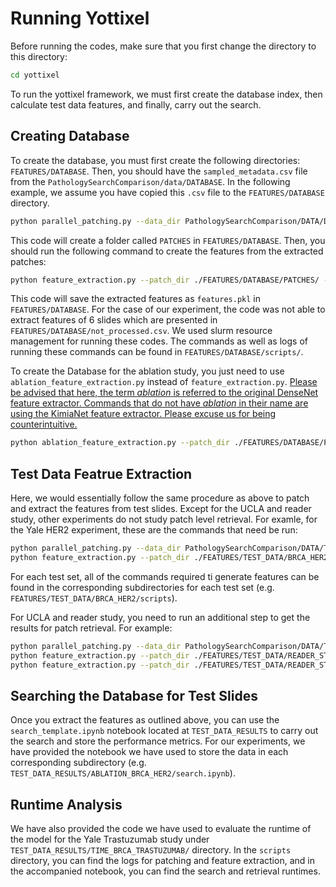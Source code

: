 # Running Yottixel
Before running the codes, make sure that you first change the directory to this directory:
```bash
cd yottixel
```
To run the yottixel framework, we must first create the database index, then calculate test data features, and finally, carry out the search.

## Creating Database
To create the database, you must first create the following directories: `FEATURES/DATABASE`. Then, you should have the `sampled_metadata.csv` file from the `PathologySearchComparison/data/DATABASE`. In the following example, we assume you have copied this `.csv` file to the `FEATURES/DATABASE` directory.
```bash
python parallel_patching.py --data_dir PathologySearchComparison/DATA/DATABASE/ --metadata_path ./FEATURES/DATABASE/sampled_metadata.csv --experiment DATABASE --save_dir ./FEATURES/DATABASE/PATCHES --num_processes 16
```
This code will create a folder called `PATCHES` in `FEATURES/DATABASE`. Then, you should run the following command to create the features from the extracted patches:
```bash
python feature_extraction.py --patch_dir ./FEATURES/DATABASE/PATCHES/ --experiment DATABASE --extracted_features_save_adr ./FEATURES/DATABASE/features.pkl --batch_size 256 --use_gpu True
```
This code will save the extracted features as `features.pkl` in `FEATURES/DATABASE`. For the case of our experiment, the code was not able to extract features of 6 slides which are presented in `FEATURES/DATABASE/not_processed.csv`. We used slurm resource management for running these codes. The commands as well as logs of running these commands can be found in `FEATURES/DATABASE/scripts/`.

To create the Database for the ablation study, you just need to use `ablation_feature_extraction.py` instead of `feature_extraction.py`. <ins>Please be advised that here, the term *ablation* is referred to the original DenseNet feature extractor. Commands that do not have *ablation* in their name are using the KimiaNet feature extractor. Please excuse us for being counterintuitive.</ins>
```bash
python ablation_feature_extraction.py --patch_dir ./FEATURES/DATABASE/PATCHES/ --experiment ABLATION_DATABASE --extracted_features_save_adr ./FEATURES/ABLATION_DATABASE/features.pkl --batch_size 256 --use_gpu True
```

## Test Data Featrue Extraction
Here, we would essentially follow the same procedure as above to patch and extract the features from test slides. Except for the UCLA and reader study, other experiments do not study patch level retrieval. For examle, for the Yale HER2 experiment, these are the commands that need be run:
```bash
python parallel_patching.py --data_dir PathologySearchComparison/DATA/TEST_DATA/BRCA_HER2/ --metadata_path ./FEATURES/TEST_DATA/BRCA_HER2/test_metadata.csv --experiment BRCA_HER2 --save_dir ./FEATURES/TEST_DATA/BRCA_HER2/PATCHES --num_processes 8
python feature_extraction.py --patch_dir ./FEATURES/TEST_DATA/BRCA_HER2/PATCHES/ --experiment BRCA_HER2 --extracted_features_save_adr ./FEATURES/TEST_DATA/BRCA_HER2/features.pkl --batch_size 256 --use_gpu True
```
For each test set, all of the commands required ti generate features can be found in the corresponding subdirectories for each test set (e.g. `FEATURES/TEST_DATA/BRCA_HER2/scripts`).

For UCLA and reader study, you need to run an additional step to get the results for patch retrieval. For example:
```bash
python parallel_patching.py --data_dir PathologySearchComparison/DATA/TEST_DATA/READER_STUDY/ --metadata_path ./FEATURES/TEST_DATA/READER_STUDY/test_metadata.csv --experiment READER_STUDY --save_dir ./FEATURES/TEST_DATA/READER_STUDY/PATCHES --num_processes 8
python feature_extraction.py --patch_dir ./FEATURES/TEST_DATA/READER_STUDY/PATCHES/ --experiment READER_STUDY --extracted_features_save_adr ./FEATURES/TEST_DATA/READER_STUDY/features.pkl --batch_size 256 --use_gpu True
python feature_extraction.py --patch_dir ./FEATURES/TEST_DATA/READER_STUDY/QUERY_PATCHES/ --experiment READER_STUDY --extracted_features_save_adr ./FEATURES/TEST_DATA/READER_STUDY/query_features.pkl --batch_size 256 --use_gpu True
```

## Searching the Database for Test Slides
Once you extract the features as outlined above, you can use the `search_template.ipynb` notebook located at `TEST_DATA_RESULTS` to carry out the search and store the performance metrics. For our experiments, we have provided the notebook we have used to store the data in each corresponding subdirectory (e.g. `TEST_DATA_RESULTS/ABLATION_BRCA_HER2/search.ipynb`).

## Runtime Analysis
We have also provided the code we have used to evaluate the runtime of the model for the Yale Trastuzumab study under `TEST_DATA_RESULTS/TIME_BRCA_TRASTUZUMAB/` directory. In the `scripts` directory, you can find the logs for patching and feature extraction, and in the accompanied notebook, you can find the search and retrieval runtimes.